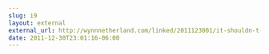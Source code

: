 ```yaml
---
slug: i9
layout: external
external_url: http://wynnnetherland.com/linked/2011123001/it-shouldn-t-be-this-easy
date: 2011-12-30T23:01:16-06:00
---
```


